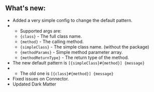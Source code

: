 ## What's new:

* Added a very simple config to change the default pattern.
* * Supported args are:
  * `{class}` - The full class name.
  * `{method}` - The calling method.
  * `{simpleClass}` - The simple class name. (without the package)
  * `{methodParams}` - Simple method parameter array.
  * `{methodReturnType}` - The return type of the method.
* The new default pattern is `[{simpleClass}#{method}] {message}`
* * The old one is `[{class}#{method}] {message}`
* Fixed issues on Connector.
* Updated Dark Matter
